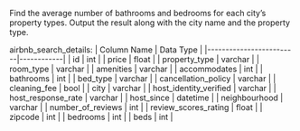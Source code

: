 Find the average number of bathrooms and bedrooms for each city’s property types. Output the result along with the city name and the property type.

airbnb_search_details:
| Column Name             | Data Type  |
|-------------------------|------------|
| id                      | int        |
| price                   | float      |
| property_type           | varchar    |
| room_type               | varchar    |
| amenities               | varchar    |
| accommodates            | int        |
| bathrooms               | int        |
| bed_type                | varchar    |
| cancellation_policy     | varchar    |
| cleaning_fee            | bool       |
| city                    | varchar    |
| host_identity_verified  | varchar    |
| host_response_rate      | varchar    |
| host_since              | datetime   |
| neighbourhood           | varchar    |
| number_of_reviews       | int        |
| review_scores_rating    | float      |
| zipcode                 | int        |
| bedrooms                | int        |
| beds                    | int        |

```

```

